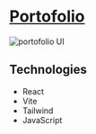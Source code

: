 # [Portofolio](https://georgeoprea1.github.io/reactPortofolio/)

![portofolio UI](../reactPortofolio/src/assets/portofolioUI.jpg)

## Technologies

- React
- Vite
- Tailwind
- JavaScript
